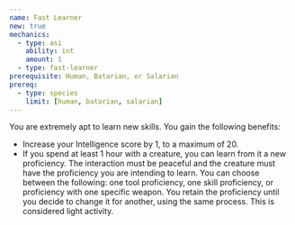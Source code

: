 ```yaml
---
name: Fast Learner
new: true
mechanics:
  - type: asi
    ability: int
    amount: 1
  - type: fast-learner
prerequisite: Human, Batarian, or Salarian
prereq:
  - type: species
    limit: [human, batarian, salarian]
---
```

You are extremely apt to learn new skills. You gain the following benefits:

- Increase your Intelligence score by 1, to a maximum of 20.
- If you spend at least 1 hour with a creature, you can learn from it a new proficiency. The interaction must be
peaceful and the creature must have the proficiency you are intending to learn. You can choose between the following:
one tool proficiency, one skill proficiency, or proficiency with one specific weapon. You retain the proficiency until
you decide to change it for another, using the same process. This is considered light activity.







